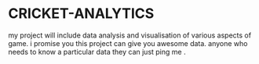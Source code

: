 # CRICKET-ANALYTICS
my project will include data analysis and visualisation of various aspects of game. i promise you this project can give you awesome data. anyone who needs to know a particular data they can just ping me .
